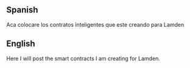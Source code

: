 ## Spanish
Aca colocare los contratos inteligentes que este creando para Lamden

## English
Here I will post the smart contracts I am creating for Lamden.
